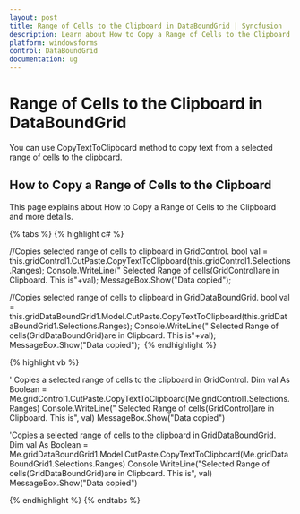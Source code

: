 ```yaml
---
layout: post
title: Range of Cells to the Clipboard in DataBoundGrid | Syncfusion
description: Learn about How to Copy a Range of Cells to the Clipboard support in Syncfusion Windows Forms GridDataBoundGrid(Classic) control and more details.
platform: windowsforms
control: DataBoundGrid
documentation: ug
---
```


# Range of Cells to the Clipboard in DataBoundGrid

You can use CopyTextToClipboard method to copy text from a selected range of cells to the clipboard. 

## How to Copy a Range of Cells to the Clipboard

This page explains about How to Copy a Range of Cells to the Clipboard and more details.

{% tabs %} 
{% highlight c# %}

//Copies selected range of cells to clipboard in GridControl.
bool val = this.gridControl1.CutPaste.CopyTextToClipboard(this.gridControl1.Selections.Ranges);
Console.WriteLine(" Selected Range of cells(GridControl)are in Clipboard. This is"+val);
MessageBox.Show("Data copied");

//Copies selected range of cells to clipboard in GridDataBoundGrid.
bool val = this.gridDataBoundGrid1.Model.CutPaste.CopyTextToClipboard(this.gridDataBoundGrid1.Selections.Ranges);
Console.WriteLine(" Selected Range of cells(GridDataBoundGrid)are in Clipboard. This is"+val);
MessageBox.Show("Data copied"); 
{% endhighlight %}

{% highlight vb %}

' Copies a selected range of cells to the clipboard in GridControl.
Dim val As Boolean = Me.gridControl1.CutPaste.CopyTextToClipboard(Me.gridControl1.Selections.Ranges)
Console.WriteLine(" Selected Range of cells(GridControl)are in Clipboard. This is", val)
MessageBox.Show("Data copied")

'Copies a selected range of cells to the clipboard in GridDataBoundGrid.
Dim val As Boolean = Me.gridDataBoundGrid1.Model.CutPaste.CopyTextToClipboard(Me.gridDataBoundGrid1.Selections.Ranges)
Console.WriteLine("Selected Range of cells(GridDataBoundGrid)are in Clipboard. This is", val)
MessageBox.Show("Data copied")

{% endhighlight %}
{% endtabs %}
